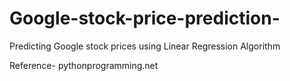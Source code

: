 # Google-stock-price-prediction-
Predicting Google stock prices using Linear Regression Algorithm

Reference- pythonprogramming.net

